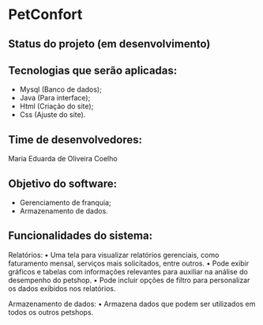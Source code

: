 # PetConfort
## Status do projeto (em desenvolvimento)
## Tecnologias que serão aplicadas:
- Mysql (Banco de dados);
- Java (Para interface);
- Html (Criação do site);
- Css (Ajuste do site).
## Time de desenvolvedores:
Maria Eduarda de Oliveira Coelho
## Objetivo do software:
- Gerenciamento de franquia;
- Armazenamento de dados.
## Funcionalidades do sistema:
Relatórios:
• 
Uma tela para visualizar relatórios gerenciais, como faturamento mensal, serviços 
mais solicitados, entre outros.
• 
Pode exibir gráficos e tabelas com informações relevantes para auxiliar na análise do 
desempenho do petshop.
• 
Pode incluir opções de filtro para personalizar os dados exibidos nos relatórios.

Armazenamento de dados:
• 
Armazena dados que podem ser utilizados em todos os outros petshops.
  
